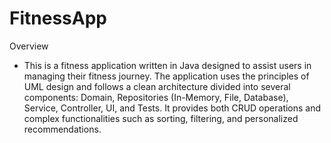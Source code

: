 # FitnessApp
Overview
  - This is a fitness application written in Java designed to assist users in managing their fitness journey. The application uses the principles of UML design and follows a clean architecture divided into several components: Domain, Repositories (In-Memory, File, Database), Service, Controller, UI, and Tests. It provides both CRUD operations and complex functionalities such as sorting, filtering, and personalized recommendations.
